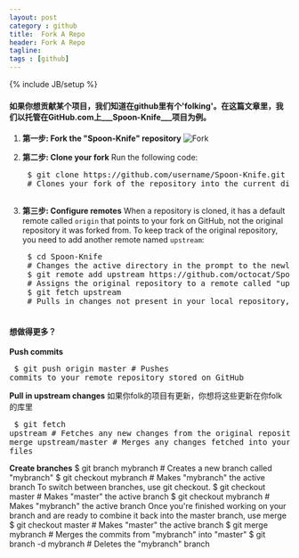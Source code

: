 ```yaml
---
layout: post
category : github
title:  Fork A Repo
header: Fork A Repo
tagline:
tags : [github]
---
```

{% include JB/setup %}
#### 如果你想贡献某个项目，我们知道在github里有个'folking'。在这篇文章里，我们以托管在GitHub.com上___Spoon-Knife___项目为例。

1. **第一步: Fork the "Spoon-Knife" repository**
	![Fork](https://github-images.s3.amazonaws.com/help/bootcamp/Bootcamp-Fork.png)
2. **第二步: Clone your fork**
Run the following code:
	<pre>
	$ git clone https://github.com/username/Spoon-Knife.git
	# Clones your fork of the repository into the current directory in terminal
	</pre>

3. **第三步: Configure remotes**
When a repository is cloned, it has a default remote called `origin` that points to your fork on GitHub, not the original repository it was forked from. To keep track of the original repository, you need to add another remote named `upstream`:
	<pre>
	$ cd Spoon-Knife
	# Changes the active directory in the prompt to the newly cloned "Spoon-Knife" directory
	$ git remote add upstream https://github.com/octocat/Spoon-Knife.git
	# Assigns the original repository to a remote called "upstream"
	$ git fetch upstream
	# Pulls in changes not present in your local repository, without modifying your files
	</pre>
#### 想做得更多？
**Push commits**
	<pre>
	$ git push origin master
	# Pushes commits to your remote repository stored on GitHub
	</pre>
**Pull in upstream changes**
如果你folk的项目有更新，你想将这些更新在你folk的库里
	<pre>
	$ git fetch upstream
	# Fetches any new changes from the original repository
	$ git merge upstream/master
	# Merges any changes fetched into your working files
	</pre>
**Create branches**
	$ git branch mybranch
	# Creates a new branch called "mybranch"
	$ git checkout mybranch
	# Makes "mybranch" the active branch
To switch between branches, use git checkout.
	$ git checkout master
	# Makes "master" the active branch
	$ git checkout mybranch
	# Makes "mybranch" the active branch
Once you're finished working on your branch and are ready to combine it back into the master branch, use merge
	$ git checkout master
	# Makes "master" the active branch
	$ git merge mybranch
	# Merges the commits from "mybranch" into "master"
	$ git branch -d mybranch
	# Deletes the "mybranch" branch




